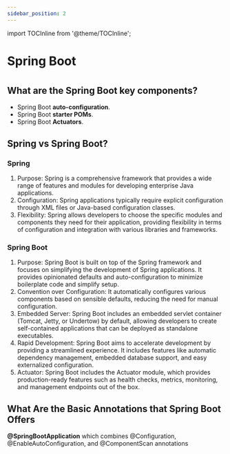 ```yaml
---
sidebar_position: 2
---
```

import TOCInline from '@theme/TOCInline';

# Spring Boot
# <TOCInline toc={toc} />

## What are the Spring Boot key components?	
- Spring Boot **auto-configuration**.
- Spring Boot **starter POMs**.
- Spring Boot **Actuators**.
## Spring vs Spring Boot?
### Spring
1. Purpose: Spring is a comprehensive framework that provides a wide range of features and modules for developing enterprise Java applications.
2. Configuration: Spring applications typically require explicit configuration through XML files or Java-based configuration classes.
3. Flexibility: Spring allows developers to choose the specific modules and components they need for their application, providing flexibility in terms of configuration and integration with various libraries and frameworks.

### Spring Boot
1. Purpose: Spring Boot is built on top of the Spring framework and focuses on simplifying the development of Spring applications. It provides opinionated defaults and auto-configuration to minimize boilerplate code and simplify setup.
2. Convention over Configuration: It automatically configures various components based on sensible defaults, reducing the need for manual configuration.
3. Embedded Server: Spring Boot includes an embedded servlet container (Tomcat, Jetty, or Undertow) by default, allowing developers to create self-contained applications that can be deployed as standalone executables.
4. Rapid Development: Spring Boot aims to accelerate development by providing a streamlined experience. It includes features like automatic dependency management, embedded database support, and easy externalized configuration.
5. Actuator: Spring Boot includes the Actuator module, which provides production-ready features such as health checks, metrics, monitoring, and management endpoints out of the box.
## What Are the Basic Annotations that Spring Boot Offers
**@SpringBootApplication** which combines @Configuration, @EnableAutoConfiguration, and @ComponentScan annotations


